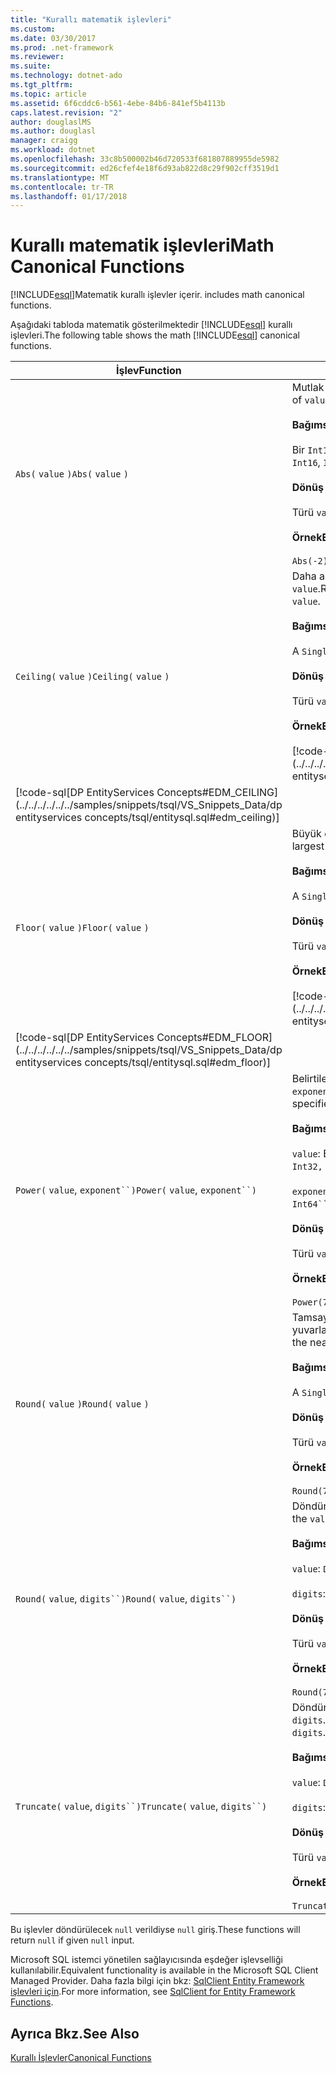 ```yaml
---
title: "Kurallı matematik işlevleri"
ms.custom: 
ms.date: 03/30/2017
ms.prod: .net-framework
ms.reviewer: 
ms.suite: 
ms.technology: dotnet-ado
ms.tgt_pltfrm: 
ms.topic: article
ms.assetid: 6f6cddc6-b561-4ebe-84b6-841ef5b4113b
caps.latest.revision: "2"
author: douglaslMS
ms.author: douglasl
manager: craigg
ms.workload: dotnet
ms.openlocfilehash: 33c8b500002b46d720533f681807889955de5982
ms.sourcegitcommit: ed26cfef4e18f6d93ab822d8c29f902cff3519d1
ms.translationtype: MT
ms.contentlocale: tr-TR
ms.lasthandoff: 01/17/2018
---
```

# <a name="math-canonical-functions"></a><span data-ttu-id="9166e-102">Kurallı matematik işlevleri</span><span class="sxs-lookup"><span data-stu-id="9166e-102">Math Canonical Functions</span></span>
[!INCLUDE[esql](../../../../../../includes/esql-md.md)]<span data-ttu-id="9166e-103">Matematik kurallı işlevler içerir.</span><span class="sxs-lookup"><span data-stu-id="9166e-103"> includes math canonical functions.</span></span>  
  
 <span data-ttu-id="9166e-104">Aşağıdaki tabloda matematik gösterilmektedir [!INCLUDE[esql](../../../../../../includes/esql-md.md)] kurallı işlevleri.</span><span class="sxs-lookup"><span data-stu-id="9166e-104">The following table shows the math [!INCLUDE[esql](../../../../../../includes/esql-md.md)] canonical functions.</span></span>  
  
|<span data-ttu-id="9166e-105">İşlev</span><span class="sxs-lookup"><span data-stu-id="9166e-105">Function</span></span>|<span data-ttu-id="9166e-106">Açıklama</span><span class="sxs-lookup"><span data-stu-id="9166e-106">Description</span></span>|  
|--------------|-----------------|  
|<span data-ttu-id="9166e-107">`Abs(` `value` `)`</span><span class="sxs-lookup"><span data-stu-id="9166e-107">`Abs(` `value` `)`</span></span>|<span data-ttu-id="9166e-108">Mutlak değerini döndürür `value`.</span><span class="sxs-lookup"><span data-stu-id="9166e-108">Returns the absolute value of `value`.</span></span><br /><br /> <span data-ttu-id="9166e-109">**Bağımsız Değişkenler**</span><span class="sxs-lookup"><span data-stu-id="9166e-109">**Arguments**</span></span><br /><br /> <span data-ttu-id="9166e-110">Bir `Int16`, `Int32`, `Int64`, `Byte`, `Single`, `Double`, ve `Decimal`.</span><span class="sxs-lookup"><span data-stu-id="9166e-110">An `Int16`, `Int32`, `Int64`, `Byte`, `Single`, `Double`, and `Decimal`.</span></span><br /><br /> <span data-ttu-id="9166e-111">**Dönüş değeri**</span><span class="sxs-lookup"><span data-stu-id="9166e-111">**Return Value**</span></span><br /><br /> <span data-ttu-id="9166e-112">Türü `value`.</span><span class="sxs-lookup"><span data-stu-id="9166e-112">The type of `value`.</span></span><br /><br /> <span data-ttu-id="9166e-113">**Örnek**</span><span class="sxs-lookup"><span data-stu-id="9166e-113">**Example**</span></span><br /><br /> `Abs(-2)`|  
|<span data-ttu-id="9166e-114">`Ceiling(` `value` `)`</span><span class="sxs-lookup"><span data-stu-id="9166e-114">`Ceiling(` `value` `)`</span></span>|<span data-ttu-id="9166e-115">Daha az değil en küçük tamsayıyı döndürür daha `value`.</span><span class="sxs-lookup"><span data-stu-id="9166e-115">Returns the smallest integer that is not less than `value`.</span></span><br /><br /> <span data-ttu-id="9166e-116">**Bağımsız Değişkenler**</span><span class="sxs-lookup"><span data-stu-id="9166e-116">**Arguments**</span></span><br /><br /> <span data-ttu-id="9166e-117">A `Single`, `Double`, ve `Decimal`.</span><span class="sxs-lookup"><span data-stu-id="9166e-117">A `Single`, `Double`, and `Decimal`.</span></span><br /><br /> <span data-ttu-id="9166e-118">**Dönüş değeri**</span><span class="sxs-lookup"><span data-stu-id="9166e-118">**Return Value**</span></span><br /><br /> <span data-ttu-id="9166e-119">Türü `value`.</span><span class="sxs-lookup"><span data-stu-id="9166e-119">The type of `value`.</span></span><br /><br /> <span data-ttu-id="9166e-120">**Örnek**</span><span class="sxs-lookup"><span data-stu-id="9166e-120">**Example**</span></span><br /><br /> [!code-csharp[DP EntityServices Concepts#EDM_CEILING](../../../../../../samples/snippets/csharp/VS_Snippets_Data/dp entityservices concepts/cs/entitysql.cs#edm_ceiling)]
 [!code-sql[DP EntityServices Concepts#EDM_CEILING](../../../../../../samples/snippets/tsql/VS_Snippets_Data/dp entityservices concepts/tsql/entitysql.sql#edm_ceiling)]|  
|<span data-ttu-id="9166e-121">`Floor(` `value` `)`</span><span class="sxs-lookup"><span data-stu-id="9166e-121">`Floor(` `value` `)`</span></span>|<span data-ttu-id="9166e-122">Büyük değil en büyük tamsayıyı döndürür `value`.</span><span class="sxs-lookup"><span data-stu-id="9166e-122">Returns the largest integer that is not greater than `value`.</span></span><br /><br /> <span data-ttu-id="9166e-123">**Bağımsız Değişkenler**</span><span class="sxs-lookup"><span data-stu-id="9166e-123">**Arguments**</span></span><br /><br /> <span data-ttu-id="9166e-124">A `Single`, `Double`, ve `Decimal`.</span><span class="sxs-lookup"><span data-stu-id="9166e-124">A `Single`, `Double`, and `Decimal`.</span></span><br /><br /> <span data-ttu-id="9166e-125">**Dönüş değeri**</span><span class="sxs-lookup"><span data-stu-id="9166e-125">**Return Value**</span></span><br /><br /> <span data-ttu-id="9166e-126">Türü `value`.</span><span class="sxs-lookup"><span data-stu-id="9166e-126">The type of `value`.</span></span><br /><br /> <span data-ttu-id="9166e-127">**Örnek**</span><span class="sxs-lookup"><span data-stu-id="9166e-127">**Example**</span></span><br /><br /> [!code-csharp[DP EntityServices Concepts#EDM_FLOOR](../../../../../../samples/snippets/csharp/VS_Snippets_Data/dp entityservices concepts/cs/entitysql.cs#edm_floor)]
 [!code-sql[DP EntityServices Concepts#EDM_FLOOR](../../../../../../samples/snippets/tsql/VS_Snippets_Data/dp entityservices concepts/tsql/entitysql.sql#edm_floor)]|  
|<span data-ttu-id="9166e-128">`Power(` `value`, `exponent``)`</span><span class="sxs-lookup"><span data-stu-id="9166e-128">`Power(` `value`, `exponent``)`</span></span>|<span data-ttu-id="9166e-129">Belirtilen sonucunu döndürür `value` belirtilen `exponent`.</span><span class="sxs-lookup"><span data-stu-id="9166e-129">Returns the result of the specified `value` to the specified `exponent`.</span></span><br /><br /> <span data-ttu-id="9166e-130">**Bağımsız Değişkenler**</span><span class="sxs-lookup"><span data-stu-id="9166e-130">**Arguments**</span></span><br /><br /> <span data-ttu-id="9166e-131">`value`: Bir `Int32, Int64, Double`, veya `Decimal`.</span><span class="sxs-lookup"><span data-stu-id="9166e-131">`value`: An `Int32, Int64, Double`, or `Decimal`.</span></span><br /><br /> <span data-ttu-id="9166e-132">`exponent`: Bir `Int64``, Double`, veya `Decimal`.</span><span class="sxs-lookup"><span data-stu-id="9166e-132">`exponent`: An `Int64``, Double`, or `Decimal`.</span></span><br /><br /> <span data-ttu-id="9166e-133">**Dönüş değeri**</span><span class="sxs-lookup"><span data-stu-id="9166e-133">**Return Value**</span></span><br /><br /> <span data-ttu-id="9166e-134">Türü `value`.</span><span class="sxs-lookup"><span data-stu-id="9166e-134">The type of `value`.</span></span><br /><br /> <span data-ttu-id="9166e-135">**Örnek**</span><span class="sxs-lookup"><span data-stu-id="9166e-135">**Example**</span></span><br /><br /> `Power(748.58,2)`|  
|<span data-ttu-id="9166e-136">`Round(` `value` `)`</span><span class="sxs-lookup"><span data-stu-id="9166e-136">`Round(` `value` `)`</span></span>|<span data-ttu-id="9166e-137">Tamsayı kısmını döndürür `value`, en yakın tamsayıya yuvarlanır.</span><span class="sxs-lookup"><span data-stu-id="9166e-137">Returns the integer portion of `value`, rounded to the nearest integer.</span></span><br /><br /> <span data-ttu-id="9166e-138">**Bağımsız Değişkenler**</span><span class="sxs-lookup"><span data-stu-id="9166e-138">**Arguments**</span></span><br /><br /> <span data-ttu-id="9166e-139">A `Single`, `Double`, ve `Decimal`.</span><span class="sxs-lookup"><span data-stu-id="9166e-139">A `Single`, `Double`, and `Decimal`.</span></span><br /><br /> <span data-ttu-id="9166e-140">**Dönüş değeri**</span><span class="sxs-lookup"><span data-stu-id="9166e-140">**Return Value**</span></span><br /><br /> <span data-ttu-id="9166e-141">Türü `value`.</span><span class="sxs-lookup"><span data-stu-id="9166e-141">The type of `value`.</span></span><br /><br /> <span data-ttu-id="9166e-142">**Örnek**</span><span class="sxs-lookup"><span data-stu-id="9166e-142">**Example**</span></span><br /><br /> `Round(748.58)`|  
|<span data-ttu-id="9166e-143">`Round(` `value`, `digits``)`</span><span class="sxs-lookup"><span data-stu-id="9166e-143">`Round(` `value`, `digits``)`</span></span>|<span data-ttu-id="9166e-144">Döndürür `value`, yuvarlanır yakın belirtilen `digits`.</span><span class="sxs-lookup"><span data-stu-id="9166e-144">Returns the `value`, rounded to the nearest specified `digits`.</span></span><br /><br /> <span data-ttu-id="9166e-145">**Bağımsız Değişkenler**</span><span class="sxs-lookup"><span data-stu-id="9166e-145">**Arguments**</span></span><br /><br /> <span data-ttu-id="9166e-146">`value`: `Double` veya `Decimal`.</span><span class="sxs-lookup"><span data-stu-id="9166e-146">`value`: `Double` or `Decimal`.</span></span><br /><br /> <span data-ttu-id="9166e-147">`digits`: `Int16` veya `Int32`.</span><span class="sxs-lookup"><span data-stu-id="9166e-147">`digits`: `Int16` or `Int32`.</span></span><br /><br /> <span data-ttu-id="9166e-148">**Dönüş değeri**</span><span class="sxs-lookup"><span data-stu-id="9166e-148">**Return Value**</span></span><br /><br /> <span data-ttu-id="9166e-149">Türü `value`.</span><span class="sxs-lookup"><span data-stu-id="9166e-149">The type of `value`.</span></span><br /><br /> <span data-ttu-id="9166e-150">**Örnek**</span><span class="sxs-lookup"><span data-stu-id="9166e-150">**Example**</span></span><br /><br /> `Round(748.58,1)`|  
|<span data-ttu-id="9166e-151">`Truncate(` `value`, `digits``)`</span><span class="sxs-lookup"><span data-stu-id="9166e-151">`Truncate(` `value`, `digits``)`</span></span>|<span data-ttu-id="9166e-152">Döndürür `value`ve kesilmiş için en yakın belirtilen `digits`.</span><span class="sxs-lookup"><span data-stu-id="9166e-152">Returns the `value`, truncated to the nearest specified `digits`.</span></span><br /><br /> <span data-ttu-id="9166e-153">**Bağımsız Değişkenler**</span><span class="sxs-lookup"><span data-stu-id="9166e-153">**Arguments**</span></span><br /><br /> <span data-ttu-id="9166e-154">`value`: `Double` veya `Decimal`.</span><span class="sxs-lookup"><span data-stu-id="9166e-154">`value`: `Double` or `Decimal`.</span></span><br /><br /> <span data-ttu-id="9166e-155">`digits`: `Int16` veya `Int32`.</span><span class="sxs-lookup"><span data-stu-id="9166e-155">`digits`: `Int16` or `Int32`.</span></span><br /><br /> <span data-ttu-id="9166e-156">**Dönüş değeri**</span><span class="sxs-lookup"><span data-stu-id="9166e-156">**Return Value**</span></span><br /><br /> <span data-ttu-id="9166e-157">Türü `value`.</span><span class="sxs-lookup"><span data-stu-id="9166e-157">The type of `value`.</span></span><br /><br /> <span data-ttu-id="9166e-158">**Örnek**</span><span class="sxs-lookup"><span data-stu-id="9166e-158">**Example**</span></span><br /><br /> `Truncate(748.58,1)`|  
  
 <span data-ttu-id="9166e-159">Bu işlevler döndürülecek `null` verildiyse `null` giriş.</span><span class="sxs-lookup"><span data-stu-id="9166e-159">These functions will return `null` if given `null` input.</span></span>  
  
 <span data-ttu-id="9166e-160">Microsoft SQL istemci yönetilen sağlayıcısında eşdeğer işlevselliği kullanılabilir.</span><span class="sxs-lookup"><span data-stu-id="9166e-160">Equivalent functionality is available in the Microsoft SQL Client Managed Provider.</span></span> <span data-ttu-id="9166e-161">Daha fazla bilgi için bkz: [SqlClient Entity Framework işlevleri için](../../../../../../docs/framework/data/adonet/ef/sqlclient-for-ef-functions.md).</span><span class="sxs-lookup"><span data-stu-id="9166e-161">For more information, see [SqlClient for Entity Framework Functions](../../../../../../docs/framework/data/adonet/ef/sqlclient-for-ef-functions.md).</span></span>  
  
## <a name="see-also"></a><span data-ttu-id="9166e-162">Ayrıca Bkz.</span><span class="sxs-lookup"><span data-stu-id="9166e-162">See Also</span></span>  
 [<span data-ttu-id="9166e-163">Kurallı İşlevler</span><span class="sxs-lookup"><span data-stu-id="9166e-163">Canonical Functions</span></span>](../../../../../../docs/framework/data/adonet/ef/language-reference/canonical-functions.md)
